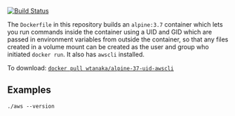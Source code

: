 [![Build
Status](https://travis-ci.org/docker-uid/docker-alpine-37-uid-awscli.svg?branch=master)](https://travis-ci.org/docker-uid/docker-alpine-37-uid-awscli)

The `Dockerfile` in this repository builds an `alpine:3.7` container
which lets you run commands inside the container using a UID and GID
which are passed in environment variables from outside the container,
so that any files created in a volume mount can be created as the user
and group who initiated `docker run`.  It also has `awscli` installed.

To download: [`docker pull wtanaka/alpine-37-uid-awscli`](https://hub.docker.com/r/wtanaka/alpine-37-uid-awscli/)

Examples
--------

```./aws --version```
